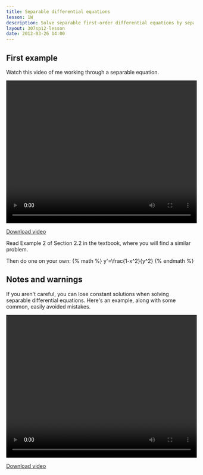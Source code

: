 ```yaml
---
title: Separable differential equations
lesson: 1W
description: Solve separable first-order differential equations by separating the variables and integrating both sides of the equation. Section 2.2 from the book.
layout: 307sp12-lesson
date: 2012-03-26 14:00
---
```


## First example

Watch this video of me working through a separable equation.

<video id="video_1" class="video-js vjs-default-skin" controls
  preload="auto" width="512" height="384"
  data-setup="{}" >
  <source src="http://stream.uw.edu/grigg/ode/separable-example.mp4" type='video/mp4'>
</video>

[Download video](http://stream.uw.edu/grigg/ode/separable-example.mp4)

Read Example 2 of Section 2.2 in the textbook, where you will find a similar problem.

Then do one on your own: {% math %} y'=\frac{1-x^2}{y^2} {% endmath %}

## Notes and warnings

If you aren't careful, you can lose constant solutions when solving separable differential equations. Here's an example, along with some common, easily avoided mistakes.

<video id="video_2" class="video-js vjs-default-skin" controls
  preload="auto" width="512" height="384"
  data-setup="{}" >
  <source src="http://stream.uw.edu/grigg/ode/separable-notes.mp4" type='video/mp4'>
</video>


[Download video](http://stream.uw.edu/grigg/ode/separable-notes.mp4)


